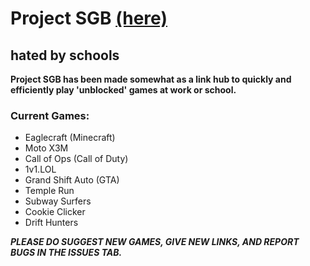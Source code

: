 ﻿# Project SGB [(here)](https://morpter.github.io/Project-SGB/)

## hated by schools

**Project SGB has been made somewhat as a link hub to quickly and efficiently play 'unblocked' games at work or school.**

### Current Games:
* Eaglecraft (Minecraft)
* Moto X3M
* Call of Ops (Call of Duty)
* 1v1.LOL
* Grand Shift Auto (GTA)
* Temple Run
* Subway Surfers
* Cookie Clicker
* Drift Hunters

***PLEASE DO SUGGEST NEW GAMES, GIVE NEW LINKS, AND REPORT BUGS IN THE ISSUES TAB.***
